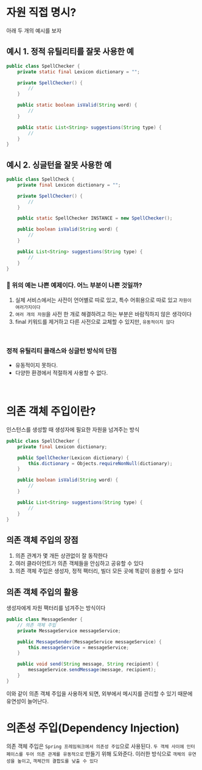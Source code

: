 # 자원 직접 명시?
아래 두 개의 예시를 보자

## 예시 1. 정적 유틸리티를 잘못 사용한 예
```java
public class SpellChecker {
    private static final Lexicon dictionary = "";

    private SpellChecker() {
        //
    }

    public static boolean isValid(String word) {
        //
    }

    public static List<String> suggestions(String type) {
        //
    }
}
```

## 예시 2. 싱글턴을 잘못 사용한 예
```java
public class SpellCheck {
    private final Lexicon dictionary = "";

    private SpellChecker() {
        //
    }

    public static SpellChecker INSTANCE = new SpellChecker();

    public boolean isValid(String word) {
        //
    }

    public List<String> suggestions(String type) {
        //
    }
}
```

### 🤔 위의 예는 나쁜 예제이다. 어느 부분이 나쁜 것일까?
1. 실제 서비스에서는 사전이 언어별로 따로 있고, 특수 어휘용으로 따로 있고 `자원이 여러가지이다`
2. `여러 개의 자원`을 사전 한 개로 해결하려고 하는 부분은 바람직하지 않은 생각이다
3. final 키워드를 제거하고 다른 사전으로 교체할 수 있지만, `유동적이지 않다`

</br>

### 정적 유틸리티 클래스와 싱글턴 방식의 단점
* 유동적이지 못하다.
* 다양한 환경에서 적절하게 사용할 수 없다.

</br>

# 의존 객체 주입이란?
인스턴스를 생성할 때 생성자에 필요한 자원을 넘겨주는 방식

```java
public class SpellChecker {
    private final Lexicon dictionary;

    public SpellChecker(Lexicon dictionary) {
        this.dictionary = Objects.requireNonNull(dictionary);
    }

    public boolean isValid(String word) {
        //
    }

    public List<String> suggestions(String type) {
        //
    }
}
```

## 의존 객체 주입의 장점
1. 의존 관계가 몇 개든 상관없이 잘 동작한다
2. 여러 클라이언트가 의존 객체들을 안심하고 공유할 수 있다
3. 의존 객체 주입은 생성자, 정적 팩터리, 빌더 모든 곳에 똑같이 응용할 수 있다

## 의존 객체 주입의 활용
생성자에게 자원 팩터리를 넘겨주는 방식이다 

```java
public class MessageSender {
    // 의존 객체 주입
    private MessageService messageService;

    public MessageSender(MessageService messageService) {
        this.messageService = messageService;
    }

    public void send(String message, String recipient) {
        messageService.sendMessage(message, recipient);
    }
}
```

이와 같이 의존 객체 주입을 사용하게 되면, 외부에서 메시지를 관리할 수 있기 때문에 유연성이 늘어난다.

# 의존성 주입(Dependency Injection)
의존 객체 주입은 `Spring 프레임워크에서 의존성 주입`으로 사용된다. `두 객체 사이에 인터페이스를 두어 의존 관계를 유동적으로` 만들기 위해 도와준다. 이러한 방식으로 `객체의 유연성을 높이고`, `객체간의 결합도를 낮출 수 있다`
